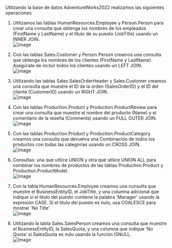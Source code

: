 Utilizando la base de datos AdventureWorks2022 realizamos las siguientes operaciones

1) Utilizamos las tablas HumanResources.Employee y Person.Person para crear una consulta que obtenga los nombres de los empleados (FirstName y LastName) y el título de su puesto (JobTitle) usando un INNER JOIN.
<br>![image](https://github.com/user-attachments/assets/f9e692de-0a06-49ca-9c33-8d1f977f8633)


2) Con las tablas Sales.Customer y Person.Person creamos una consulta que obtenga los nombres de los clientes (FirstName y LastName). Asegúrate de incluir todos los clientes usando un LEFT JOIN.
<br>![image](https://github.com/user-attachments/assets/87563031-5c39-456b-a0df-c970caad9b62)


3) Utilizando las tablas Sales.SalesOrderHeader y Sales.Customer creamos una consulta que muestre el ID de la orden (SalesOrderID) y el ID del cliente (CustomerID) usando un RIGHT JOIN.
<br>![image](https://github.com/user-attachments/assets/37b5e5ea-7372-4a66-848f-890c4dbbcde2)


4) Con las tablas Production.Product y Production.ProductReview para crear una consulta que muestre el nombre del producto (Name) y el comentario de la reseña (Comments) usando un FULL OUTER JOIN.
<br>![image](https://github.com/user-attachments/assets/00d91d1f-adb1-4397-b84e-62ac4f263e4a)


5) Con las tablas Production.Product y Production.ProductCategory creamos una consulta que devuelva una Combinación de todos los productos con todas las categorías usando un CROSS JOIN.
<br>![image](https://github.com/user-attachments/assets/20a68d97-a6ea-4fa1-b8c5-1b7f00e3fc1d)


6) Consultas: una que utilice UNION y otra que utilice UNION ALL para combinar los nombres de productos de las tablas Production.Product y Production.ProductModel.
<br>![image](https://github.com/user-attachments/assets/cd20aad6-a30d-4fad-a20d-4972739bb76c)


7) Con la tabla HumanResources.Employee creamos una consulta que muestre el BusinessEntityID, el JobTitle, y una columna adicional que indique si el título del puesto contiene la palabra 'Manager' usando la expresión CASE. Si el título del puesto es nulo, usa COALESCE para mostrar 'No Title'.
<br>![image](https://github.com/user-attachments/assets/cb85db72-fb9e-4b3c-a145-b00c7fd2fbf2)


8) Utilizando la tabla Sales.SalesPerson creamos una consulta que muestre el BusinessEntityID, la SalesQuota, y una columna que indique 'No Quota' si SalesQuota es nulo usando la función ISNULL.
<br>![image](https://github.com/user-attachments/assets/68a285ec-3f96-4634-a057-e276fa62078b)
